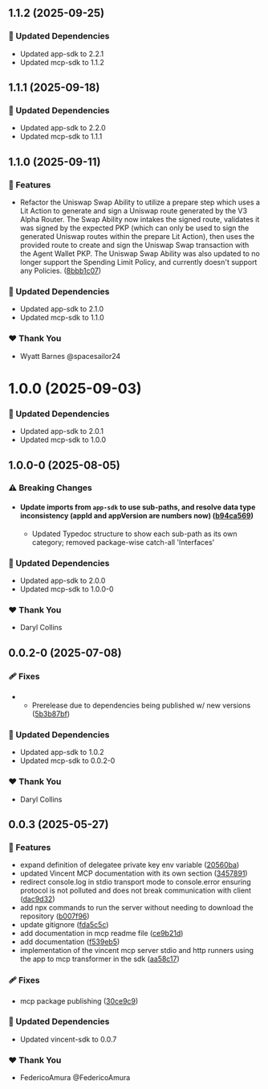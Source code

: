 ## 1.1.2 (2025-09-25)

### 🧱 Updated Dependencies

- Updated app-sdk to 2.2.1
- Updated mcp-sdk to 1.1.2

## 1.1.1 (2025-09-18)

### 🧱 Updated Dependencies

- Updated app-sdk to 2.2.0
- Updated mcp-sdk to 1.1.1

## 1.1.0 (2025-09-11)

### 🚀 Features

- Refactor the Uniswap Swap Ability to utilize a prepare step which uses a Lit Action to generate and sign a Uniswap route generated by the V3 Alpha Router. The Swap Ability now intakes the signed route, validates it was signed by the expected PKP (which can only be used to sign the generated Uniswap routes within the prepare Lit Action), then uses the provided route to create and sign the Uniswap Swap transaction with the Agent Wallet PKP. The Uniswap Swap Ability was also updated to no longer support the Spending Limit Policy, and currently doesn't support any Policies. ([8bbb1c07](https://github.com/LIT-Protocol/Vincent/commit/8bbb1c07))

### 🧱 Updated Dependencies

- Updated app-sdk to 2.1.0
- Updated mcp-sdk to 1.1.0

### ❤️ Thank You

- Wyatt Barnes @spacesailor24

# 1.0.0 (2025-09-03)

### 🧱 Updated Dependencies

- Updated app-sdk to 2.0.1
- Updated mcp-sdk to 1.0.0

## 1.0.0-0 (2025-08-05)

### ⚠️ Breaking Changes

- #### Update imports from `app-sdk` to use sub-paths, and resolve data type inconsistency (appId and appVersion are numbers now) ([b94ca569](https://github.com/LIT-Protocol/Vincent/commit/b94ca569))
  - Updated Typedoc structure to show each sub-path as its own category; removed package-wise catch-all 'Interfaces'

### 🧱 Updated Dependencies

- Updated app-sdk to 2.0.0
- Updated mcp-sdk to 1.0.0-0

### ❤️ Thank You

- Daryl Collins

## 0.0.2-0 (2025-07-08)

### 🩹 Fixes

- - Prerelease due to dependencies being published w/ new versions ([5b3b87bf](https://github.com/LIT-Protocol/Vincent/commit/5b3b87bf))

### 🧱 Updated Dependencies

- Updated app-sdk to 1.0.2
- Updated mcp-sdk to 0.0.2-0

### ❤️ Thank You

- Daryl Collins

## 0.0.3 (2025-05-27)

### 🚀 Features

- expand definition of delegatee private key env variable ([20560ba](https://github.com/LIT-Protocol/Vincent/commit/20560ba))
- updated Vincent MCP documentation with its own section ([3457891](https://github.com/LIT-Protocol/Vincent/commit/3457891))
- redirect console.log in stdio transport mode to console.error ensuring protocol is not polluted and does not break communication with client ([dac9d32](https://github.com/LIT-Protocol/Vincent/commit/dac9d32))
- add npx commands to run the server without needing to download the repository ([b007f96](https://github.com/LIT-Protocol/Vincent/commit/b007f96))
- update gitignore ([fda5c5c](https://github.com/LIT-Protocol/Vincent/commit/fda5c5c))
- add documentation in mcp readme file ([ce9b21d](https://github.com/LIT-Protocol/Vincent/commit/ce9b21d))
- add documentation ([f539eb5](https://github.com/LIT-Protocol/Vincent/commit/f539eb5))
- implementation of the vincent mcp server stdio and http runners using the app to mcp transformer in the sdk ([aa58c17](https://github.com/LIT-Protocol/Vincent/commit/aa58c17))

### 🩹 Fixes

- mcp package publishing ([30ce9c9](https://github.com/LIT-Protocol/Vincent/commit/30ce9c9))

### 🧱 Updated Dependencies

- Updated vincent-sdk to 0.0.7

### ❤️ Thank You

- FedericoAmura @FedericoAmura
